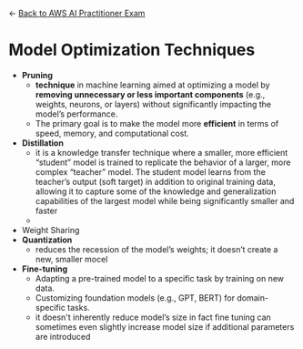 ← [Back to AWS AI Practitioner Exam](../AWS%20AI%20Practitioner%20Exam.md)

# Model Optimization Techniques

- **Pruning**
    - **technique** in machine learning aimed at optimizing a model by **removing unnecessary or less important components** (e.g., weights, neurons, or layers) without significantly impacting the model’s performance.
    - The primary goal is to make the model more **efficient** in terms of speed, memory, and computational cost.
- **Distillation**
    - it is a knowledge transfer technique where a smaller, more efficient “student” model is trained to replicate the behavior of a larger, more complex “teacher” model. The student model learns from the teacher’s output (soft target) in addition to original training data, allowing it to capture some of the knowledge and generalization capabilities of the largest model while being significantly smaller and faster
    - 
- Weight Sharing
- **Quantization**
    - reduces the recession of the model’s weights; it doesn’t create a new, smaller mocel
- **Fine-tuning**
    - Adapting a pre-trained model to a specific task by training on new data.
    - Customizing foundation models (e.g., GPT, BERT) for domain-specific tasks.
    - it doesn't inherently reduce model’s size in fact fine tuning can sometimes even slightly increase model size if additional parameters are introduced